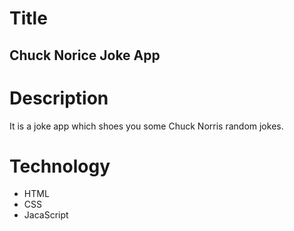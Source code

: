 # Title
## Chuck Norice Joke App

# Description
It is a joke app which shoes you some Chuck Norris random jokes.

# Technology 
- HTML
- CSS
- JacaScript

